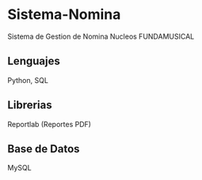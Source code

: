 # Sistema-Nomina
Sistema de Gestion de Nomina Nucleos FUNDAMUSICAL
## Lenguajes
Python, SQL
## Librerias
Reportlab (Reportes PDF)
## Base de Datos
MySQL
